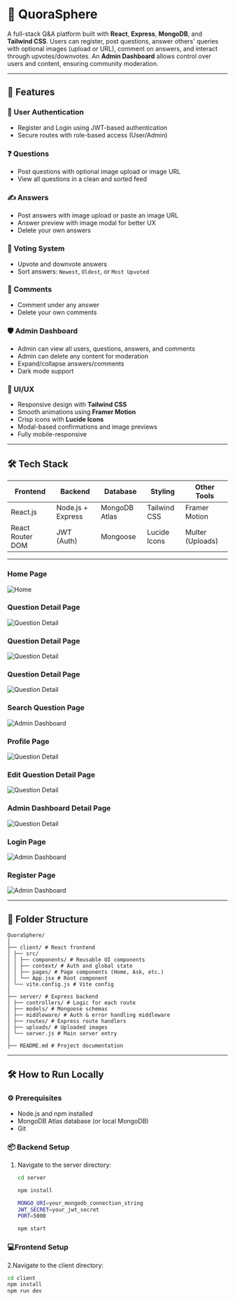# 🧠 QuoraSphere 

A full-stack Q&A platform built with **React**, **Express**, **MongoDB**, and **Tailwind CSS**. Users can register, post questions, answer others' queries with optional images (upload or URL), comment on answers, and interact through upvotes/downvotes. An **Admin Dashboard** allows control over users and content, ensuring community moderation.

---



## 🚀 Features

### 👥 User Authentication
- Register and Login using JWT-based authentication
- Secure routes with role-based access (User/Admin)

### ❓ Questions
- Post questions with optional image upload or image URL
- View all questions in a clean and sorted feed

### ✍️ Answers
- Post answers with image upload or paste an image URL
- Answer preview with image modal for better UX
- Delete your own answers

### 🔼 Voting System
- Upvote and downvote answers
- Sort answers: `Newest`, `Oldest`, or `Most Upvoted`

### 💬 Comments
- Comment under any answer
- Delete your own comments

### 🛡️ Admin Dashboard
- Admin can view all users, questions, answers, and comments
- Admin can delete any content for moderation
- Expand/collapse answers/comments
- Dark mode support

### 🎨 UI/UX
- Responsive design with **Tailwind CSS**
- Smooth animations using **Framer Motion**
- Crisp icons with **Lucide Icons**
- Modal-based confirmations and image previews
- Fully mobile-responsive

---

## 🛠️ Tech Stack

| Frontend         | Backend         | Database     | Styling        | Other Tools    |
|------------------|------------------|--------------|----------------|----------------|
| React.js         | Node.js + Express| MongoDB Atlas| Tailwind CSS   | Framer Motion  |
| React Router DOM | JWT (Auth)       | Mongoose     | Lucide Icons   | Multer (Uploads)|

---




### Home Page
![Home](./Screenshots/home.png)

### Question Detail Page
![Question Detail](./Screenshots/detail-1.png)

### Question Detail Page
![Question Detail](./Screenshots/detail-2.png)

### Question Detail Page
![Question Detail](./Screenshots/detail-3.png)

### Search Question Page
![Admin Dashboard](./Screenshots/search.png)

### Profile Page
![Question Detail](./Screenshots/profile.png)

### Edit Question Detail Page
![Question Detail](./Screenshots/edit.png)

### Admin Dashboard Detail Page
![Question Detail](./Screenshots/admin.png)

### Login Page
![Admin Dashboard](./Screenshots/login.png)

### Register Page
![Admin Dashboard](./Screenshots/register.png)

---

## 🧪 Folder Structure
```
QuoraSphere/
│
├── client/ # React frontend
│ ├── src/
│ │ ├── components/ # Reusable UI components
│ │ ├── context/ # Auth and global state
│ │ ├── pages/ # Page components (Home, Ask, etc.)
│ │ └── App.jsx # Root component
│ └── vite.config.js # Vite config
│
├── server/ # Express backend
│ ├── controllers/ # Logic for each route
│ ├── models/ # Mongoose schemas
│ ├── middleware/ # Auth & error handling middleware
│ ├── routes/ # Express route handlers
│ ├── uploads/ # Uploaded images
│ └── server.js # Main server entry
│
├── README.md # Project documentation
```
---

## 🛠️ How to Run Locally

### ⚙️ Prerequisites

- Node.js and npm installed
- MongoDB Atlas database (or local MongoDB)
- Git

### 📦 Backend Setup

1. Navigate to the server directory:
   ```bash
   cd server
   
   npm install

   MONGO_URI=your_mongodb_connection_string
   JWT_SECRET=your_jwt_secret
   PORT=5000

   npm start
   ```

 ### 💻Frontend Setup

 2.Navigate to the client directory:
   ```bash
   cd client
   npm install
   npm run dev
   ```
